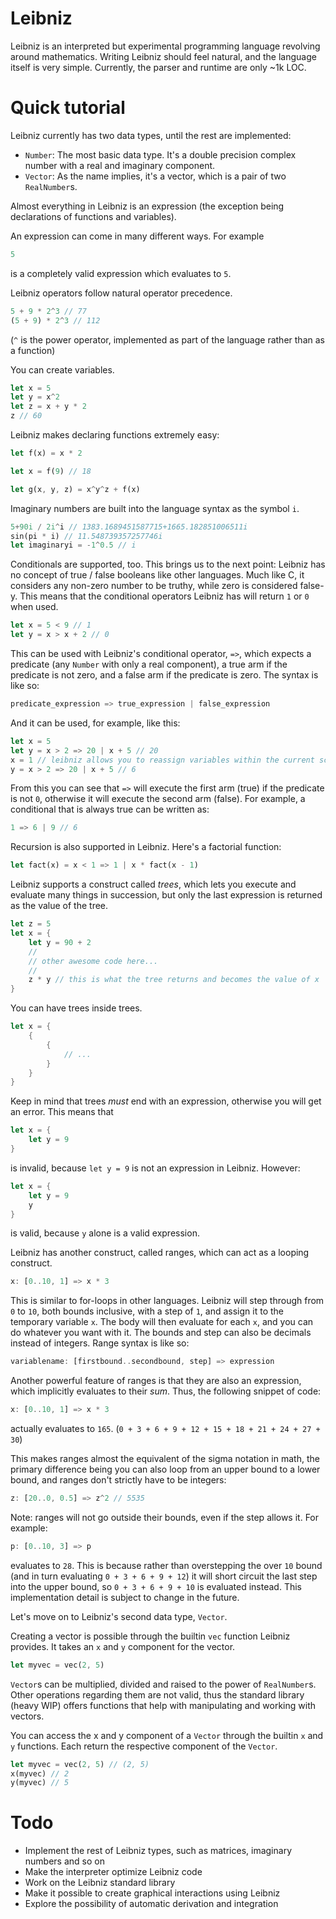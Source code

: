 # Leibniz
Leibniz is an interpreted but experimental programming language revolving around mathematics.
Writing Leibniz should feel natural, and the language itself is very simple. Currently, the parser and runtime are only ~1k LOC.

# Quick tutorial
Leibniz currently has two data types, until the rest are implemented:
- `Number`: The most basic data type. It's a double precision complex number with a real and imaginary component.
- `Vector`: As the name implies, it's a vector, which is a pair of two `RealNumber`s.

Almost everything in Leibniz is an expression (the exception being declarations of functions and variables).

An expression can come in many different ways. For example
```rust
5
```
is a completely valid expression which evaluates to `5`.

Leibniz operators follow natural operator precedence.
```rust
5 + 9 * 2^3 // 77
(5 + 9) * 2^3 // 112
```
(`^` is the power operator, implemented as part of the language rather than as a function)

You can create variables.
```rust
let x = 5
let y = x^2
let z = x + y * 2
z // 60
```

Leibniz makes declaring functions extremely easy:
```rust
let f(x) = x * 2

let x = f(9) // 18

let g(x, y, z) = x^y^z + f(x)
```

Imaginary numbers are built into the language syntax as the symbol `i`.
```rust
5+90i / 2i^i // 1383.1689451587715+1665.182851006511i
sin(pi * i) // 11.548739357257746i
let imaginaryi = -1^0.5 // i
```

Conditionals are supported, too. This brings us to the next point: Leibniz has no concept of true / false booleans like other languages. Much like C, it considers any non-zero number to be truthy, while zero is considered false-y. This means that the conditional operators Leibniz has will return `1` or `0` when used.
```rust
let x = 5 < 9 // 1
let y = x > x + 2 // 0
```

This can be used with Leibniz's conditional operator, `=>`, which expects a predicate (any `Number` with only a real component), a true arm if the predicate is not zero, and a false arm if the predicate is zero. The syntax is like so:
```rust
predicate_expression => true_expression | false_expression
```
And it can be used, for example, like this:
```rust
let x = 5
let y = x > 2 => 20 | x + 5 // 20
x = 1 // leibniz allows you to reassign variables within the current scope
y = x > 2 => 20 | x + 5 // 6
```

From this you can see that `=>` will execute the first arm (true) if the predicate is not `0`, otherwise it will execute the second arm (false). For example, a conditional that is always true can be written as:
```rust
1 => 6 | 9 // 6
```

Recursion is also supported in Leibniz. Here's a factorial function:
```rust
let fact(x) = x < 1 => 1 | x * fact(x - 1)
```

Leibniz supports a construct called *trees*, which lets you execute and evaluate many things in succession, but only the last expression is returned as the value of the tree.
```rust
let z = 5
let x = {
    let y = 90 + 2
    //
    // other awesome code here...
    // 
    z * y // this is what the tree returns and becomes the value of x
}
```

You can have trees inside trees.
```rust
let x = {
    {
        {
            // ...
        }
    }
}
```

Keep in mind that trees *must* end with an expression, otherwise you will get an error. This means that
```rust
let x = {
    let y = 9
}
```
is invalid, because `let y = 9` is not an expression in Leibniz. However:
```rust
let x = {
    let y = 9
    y
}
```
is valid, because `y` alone is a valid expression.

Leibniz has another construct, called ranges, which can act as a looping construct.
```rust
x: [0..10, 1] => x * 3
```

This is similar to for-loops in other languages. Leibniz will step through from `0` to `10`, both bounds inclusive, with a step of `1`, and assign it to the temporary variable `x`. The body will then evaluate for each `x`, and you can do whatever you want with it. The bounds and step can also be decimals instead of integers. Range syntax is like so:
```rust
variablename: [firstbound..secondbound, step] => expression
```

Another powerful feature of ranges is that they are also an expression, which implicitly evaluates to their *sum*. Thus, the following snippet of code:
```rust
x: [0..10, 1] => x * 3
```
actually evaluates to `165`. (`0 + 3 + 6 + 9 + 12 + 15 + 18 + 21 + 24 + 27 + 30`)

This makes ranges almost the equivalent of the sigma notation in math, the primary difference being you can also loop from an upper bound to a lower bound, and ranges don't strictly have to be integers:
```rust
z: [20..0, 0.5] => z^2 // 5535 
```

Note: ranges will not go outside their bounds, even if the step allows it. For example:
```rust
p: [0..10, 3] => p
```
evaluates to `28`. This is because rather than overstepping the over `10` bound (and in turn evaluating `0 + 3 + 6 + 9 + 12`) it will short circuit the last step into the upper bound, so `0 + 3 + 6 + 9 + 10` is evaluated instead. This implementation detail is subject to change in the future.

Let's move on to Leibniz's second data type, `Vector`.

Creating a vector is possible through the builtin `vec` function Leibniz provides. It takes an `x` and `y` component for the vector.
```rust
let myvec = vec(2, 5)
```

`Vector`s can be multiplied, divided and raised to the power of `RealNumber`s. Other operations regarding them are not valid, thus the standard library (heavy WIP) offers functions that help with manipulating and working with vectors.

You can access the x and y component of a `Vector` through the builtin `x` and `y` functions. Each return the respective component of the `Vector`.
```rust
let myvec = vec(2, 5) // (2, 5)
x(myvec) // 2
y(myvec) // 5
```

# Todo
- Implement the rest of Leibniz types, such as matrices, imaginary numbers and so on
- Make the interpreter optimize Leibniz code
- Work on the Leibniz standard library
- Make it possible to create graphical interactions using Leibniz
- Explore the possibility of automatic derivation and integration


